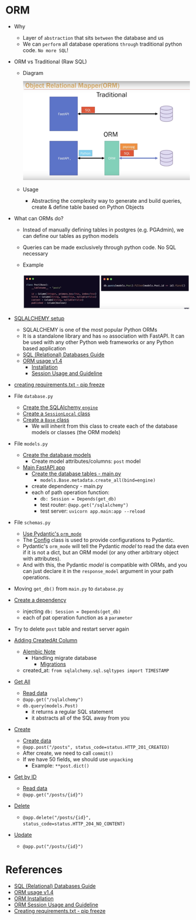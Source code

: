 # ORM

- Why
    - Layer of `abstraction` that sits `between` the database and us
    - We can `perform` all database operations `through` traditional python code. `No more SQL`!

- ORM vs Traditional (Raw SQL)
    - Diagram

        ![ORM vs Raw SQL](./assets/orm_vs_traditional.png)

    - Usage
        - Abstracting the complexity way to generate and build queries, create & define table based on Python Objects

- What can ORMs do?
    - Instead of manually defining tables in postgres (e.g. PGAdmin), we can define our tables as python models
    - Queries can be made exclusively through python code. No SQL necessary
    - Example

        ![In practice](./assets/ex_using_orm.png)


- [SQLALCHEMY setup](https://www.youtube.com/watch?v=0sOvCWFmrtA&t=16533s)
    - SQLALCHEMY is one of the most popular Python ORMs
    - It is a standalone library and has `no` association with FastAPI. It can be used with any other Python web frameworks or any Python based application
    - [SQL (Relational) Databases Guide](https://fastapi.tiangolo.com/tutorial/sql-databases/)
    - [ORM usage v1.4](https://docs.sqlalchemy.org/en/14/)
        - [Installation](https://docs.sqlalchemy.org/en/14/intro.html#installation)
        - [Session Usage and Guideline](https://docs.sqlalchemy.org/en/14/orm/session.html)

- [creating requirements.txt - pip freeze](https://pip.pypa.io/en/stable/cli/pip_freeze/)

- File `database.py`
    - [Create the SQLAlchemy `engine`](https://fastapi.tiangolo.com/tutorial/sql-databases/#create-the-sqlalchemy-engine)
    - [Create a `SessionLocal` class](https://fastapi.tiangolo.com/tutorial/sql-databases/#create-a-sessionlocal-class)
    - [Create a `Base` class](https://fastapi.tiangolo.com/tutorial/sql-databases/#create-a-base-class)
        - We will inherit from this class to create each of the database models or classes (the ORM models)

- File `models.py`
    - [Create the database models](https://fastapi.tiangolo.com/tutorial/sql-databases/#create-the-database-models)
        - Create model attributes/columns: `post` model
    - [Main FastAPI app](https://fastapi.tiangolo.com/tutorial/sql-databases/#main-fastapi-app)
        - [Create the database tables - main.py](https://fastapi.tiangolo.com/tutorial/sql-databases/#create-the-database-tables)
            - `models.Base.metadata.create_all(bind=engine)`
        - create dependency - main.py
        - each of path operation function: 
            - `db: Session = Depends(get_db)`
            - test router: `@app.get("/sqlalchemy")`
            - test server: `uvicorn app.main:app --reload`
- File `schemas.py`
    - [Use Pydantic's `orm_mode`](https://fastapi.tiangolo.com/tutorial/sql-databases/#use-pydantics-orm_mode)
    - The [Config](https://pydantic-docs.helpmanual.io/usage/model_config/) class is used to provide configurations to Pydantic.
    - Pydantic's `orm_mode` will tell the Pydantic *model* to read the data even if it is not a dict, but an ORM model (or any other arbitrary object with attributes).
    - And with this, the Pydantic *model* is compatible with ORMs, and you can just declare it in the `response_model` argument in your path operations.
    
- Moving `get_db()` from `main.py` to `database.py`

- [Create a dependency](https://fastapi.tiangolo.com/tutorial/sql-databases/#create-a-dependency)
    - injecting `db: Session = Depends(get_db)`
    - each of pat operation function as a `parameter`

- Try to delete `post` table and restart server again

- [Adding CreatedAt Column](https://www.youtube.com/watch?v=0sOvCWFmrtA&t=17725s)

    - [Alembic Note](https://fastapi.tiangolo.com/tutorial/sql-databases/#alembic-note)
        - Handling migrate database
            - [Migrations](https://fastapi.tiangolo.com/tutorial/sql-databases/#migrations)
    - created_at: `from sqlalchemy.sql.sqltypes import TIMESTAMP`

- [Get All](https://www.youtube.com/watch?v=0sOvCWFmrtA&t=18059s)
    - [Read data](https://fastapi.tiangolo.com/tutorial/sql-databases/#read-data)
    - `@app.get("/sqlalchemy")`
    - `db.query(models.Post)` 
        - it returns a regular SQL statement
        - it abstracts all of the SQL away from you


- [Create](https://www.youtube.com/watch?v=0sOvCWFmrtA&t=18475s)
    - [Create data](https://fastapi.tiangolo.com/tutorial/sql-databases/#create-data)
    - `@app.post("/posts", status_code=status.HTTP_201_CREATED)`
    - After create, we need to call `commit()`
    - If we have 50 fields, we should use `unpacking`
        - Example: `**post.dict()`

- [Get by ID](https://www.youtube.com/watch?v=0sOvCWFmrtA&t=18950s)
    - [Read data](https://fastapi.tiangolo.com/tutorial/sql-databases/#read-data)
    - `@app.get("/posts/{id}")`

- [Delete](https://www.youtube.com/watch?v=0sOvCWFmrtA&t=19190s)
    - `@app.delete("/posts/{id}", status_code=status.HTTP_204_NO_CONTENT)`

- [Update](https://www.youtube.com/watch?v=0sOvCWFmrtA&t=19351s)
    - `@app.put("/posts/{id}")`

# References
- [SQL (Relational) Databases Guide](https://fastapi.tiangolo.com/tutorial/sql-databases/)
- [ORM usage v1.4](https://docs.sqlalchemy.org/en/14/)
- [ORM Installation](https://docs.sqlalchemy.org/en/14/intro.html#installation)
- [ORM Session Usage and Guideline](https://docs.sqlalchemy.org/en/14/orm/session.html)
- [Creating requirements.txt - pip freeze](https://pip.pypa.io/en/stable/cli/pip_freeze/)